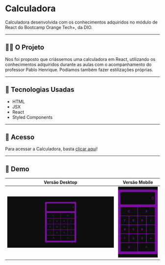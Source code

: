 # Calculadora

Calculadora desenvolvida com os conhecimentos adquiridos no módulo de React do Bootcamp Orange Tech+, da DIO.

----

## 👩‍💻 O Projeto

Nos foi proposto que criássemos uma calculadora em React, utilizando os conhecimentos adquiridos durante as aulas com o acompanhamento do professor Pablo Henrique. Podíamos também fazer estilizações próprias.

----

## 🔧 Tecnologias Usadas
- HTML
- JSX
- React
- Styled Components

----

## 🔗 Acesso 

Para acessar a Calculadora, basta <a href="https://calculadora-mu-ten.vercel.app/">clicar aqui</a>!

----

##  📱 Demo

| Versão Desktop | Versão Mobile |
| ---------------| --------------|
|![Calculadora no Desktop](img/Screenshot_3.png)|![Calculadora no Mobile](img/Screenshot_4.png)|